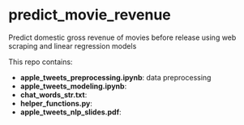 # predict_movie_revenue
Predict domestic gross revenue of movies before release using web scraping and linear regression models

This repo contains:
- **apple_tweets_preprocessing.ipynb**: data preprocessing
- **apple_tweets_modeling.ipynb**: 
- **chat_words_str.txt**: 
- **helper_functions.py**: 
- **apple_tweets_nlp_slides.pdf**: 
